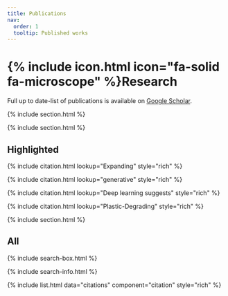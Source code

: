```yaml
---
title: Publications
nav:
  order: 1
  tooltip: Published works
---
```


# {% include icon.html icon="fa-solid fa-microscope" %}Research

Full up to date-list of publications is available on [Google Scholar](https://scholar.google.com/citations?user=h3uXyW8AAAAJ&hl=en&oi=ao).

{% include section.html %}



{% include section.html %}

## Highlighted
{% include citation.html lookup="Expanding" style="rich" %}

{% include citation.html lookup="generative" style="rich" %}

{% include citation.html lookup="Deep learning suggests" style="rich" %}

{% include citation.html lookup="Plastic-Degrading" style="rich" %}

<!-- {% include citation.html lookup="Learning the Regulatory Code " style="rich" %} -->



{% include section.html %}

## All

{% include search-box.html %}

{% include search-info.html %}

{% include list.html data="citations" component="citation" style="rich" %}
